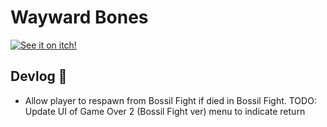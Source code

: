 # Wayward Bones
[![See it on itch!](https://img.itch.zone/aW1nLzg0MDMxNTUucG5n/original/FbEfaa.png)](https://akjanklin.itch.io/wayward-bones)

## Devlog 🦴
 * Allow player to respawn from Bossil Fight if died in Bossil Fight. TODO: Update UI of Game Over 2 (Bossil Fight ver) menu to indicate return
